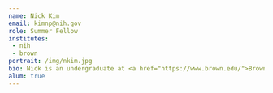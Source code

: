 ```yaml
---
name: Nick Kim
email: kimnp@nih.gov
role: Summer Fellow
institutes:
 - nih
 - brown
portrait: /img/nkim.jpg
bio: Nick is an undergraduate at <a href="https://www.brown.edu/">Brown University</a> studying Computer Science and Applied Mathematics. He is interested in the applications of deep learning to genomics.
alum: true
---
```

